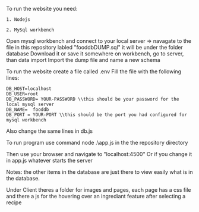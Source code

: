 To run the website you need:

    1. Nodejs

    2. MySql workbench


Open mysql workbench and connect to your local server =>
    navagate to the file in this repository labled "fooddbDUMP.sql" it will be under the folder database
    Download it or save it somewhere
    on workbench, go to server, than data import
    Import the dump file and name a new schema

To run the website create a file called .env
Fill the file with the following lines:

    DB_HOST=localhost
    DB_USER=root
    DB_PASSWORD= YOUR-PASSWORD \\this should be your password for the local mysql server
    DB_NAME=  fooddb
    DB_PORT = YOUR-PORT \\this should be the port you had configured for mysql workbench
Also change the same lines in db.js

To run program use command node .\app.js in the the repository directory

Then use your browser and navigate to "localhost:4500" Or if you change it in app.js whatever starts the server

Notes: the other items in the database are just there to view easily what is in the database.

Under Client theres a folder for images and pages, each page has a css file and there a js for the hovering over an ingrediant feature after selecting a recipe